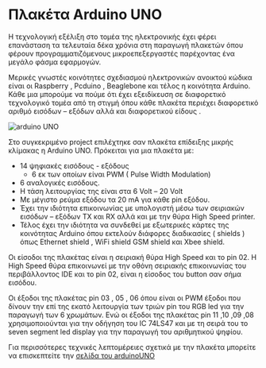 # Πλακέτα Arduino UNO

Η τεχνολογική εξέλιξη στο τομέα της ηλεκτρονικής έχει φέρει επανάσταση τα τελευταία δέκα
χρόνια στη παραγωγή πλακετών όπου φέρουν προγραμματιζόμενους μικροεπεξεργαστές παρέχοντας
ένα μεγάλο φάσμα εφαρμογών. 

Μερικές γνωστές κοινότητες σχεδιασμού ηλεκτρονικών ανοικτού
κώδικα είναι οι Raspberry , Pcduino , Beaglebone και τέλος η κοινότητα Arduino. Κάθε μια μπορούμε
να πούμε ότι έχει εξειδίκευση σε διαφορετικό τεχνολογικό τομέα από τη στιγμή όπου κάθε πλακέτα
περιέχει διαφορετικό αριθμό εισόδων – εξόδων αλλά και διαφορετικού είδους .

![arduino UNO](https://raw.githubusercontent.com/giannismav/CruiseCabinDigitalSignage/master/Images/arduino_uno.jpg)

Στο συγκεκριμένο project επιλέχτηκε σαν πλακέτα επίδειξης μικρής κλίμακας η Arduino UNO.
Πρόκειται για μια πλακέτα με:

- 14 ψηφιακές εισόδους - εξόδους 
  - 6 εκ των οποίων είναι PWM ( Pulse Width Modulation)
- 6 αναλογικές εισόδους.
- Η τάση λειτουργίας της είναι στα 6 Volt – 20 Volt 
- Με μέγιστο ρεύμα εξόδου τα 20 mA για κάθε pin εξόδου.
- Έχει την ιδιότητα επικοινωνίας με υπολογιστή μέσω των σειριακών εισόδων – εξόδων ΤΧ και
RX αλλά και με την θύρα High Speed printer. 
- Τέλος έχει την ιδιότητα να συνδεθεί με εξωτερικές κάρτες της κοινότητας Arduino όπου
εκτελούν διάφορες διαδικασίες ( shields ) όπως Ethernet shield , WiFi shield GSM shield και Xbee
shield.

Οι είσοδοι της πλακέτας είναι η σειριακή θύρα High Speed και το pin 02. Η High Speed θύρα
επικοινωνεί με την οθόνη σειριακής επικοινωνίας του περιβάλλοντος IDE και το pin 02, είναι η
είσοδος του button σαν σήμα εισόδου.

Οι έξοδοι της πλακέτας pin 03 , 05 , 06 όπου είναι οι PWM έξοδοι που δίνουν την επί της
εκατό λειτουργία των τριών pin του RGB led για την παραγωγή των 6 χρωμάτων.
Ενώ οι έξοδοι της πλακέτας pin 11 ,10 ,09 ,08 χρησιμοποιούνται για την οδήγηση του IC 74LS47 και
με τη σειρά του το seven segment led display για την παραγωγή του αριθμητικού ψηφίου.

Για περισσότερες τεχνικές λεπτομέρειες σχετικά με την πλακέτα μπορείτε να επισκεπτείτε την [σελίδα του arduinoUNO](https://www.arduino.cc/en/Main/ArduinoBoardUno)
